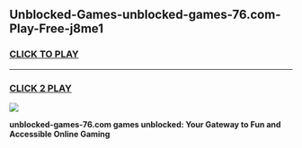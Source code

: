 
## Unblocked-Games-unblocked-games-76.com-Play-Free-j8me1
<h3>
<a href="https://premium76.site?title=unblocked-games-76.com&ref=18A">CLICK TO PLAY</a></h3>
<hr>

<h3>
<a href="https://premium76.site?title=unblocked-games-76.com&ref=18A">CLICK 2 PLAY</a>
  
</h3>

<a href="https://premium76.site?title=unblocked-games-76.com&ref=18A"><img src="https://clearcache.store/games.png"></a>


**unblocked-games-76.com games unblocked: Your Gateway to Fun and Accessible Online Gaming**

